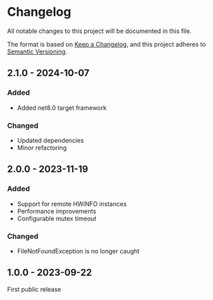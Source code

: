 # Changelog

All notable changes to this project will be documented in this file.

The format is based on [Keep a Changelog](https://keepachangelog.com/en/1.0.0/),
and this project adheres to [Semantic Versioning](https://semver.org/spec/v2.0.0.html).

## 2.1.0 - 2024-10-07

### Added

- Added net8.0 target framework

### Changed

- Updated dependencies
- Minor refactoring

## 2.0.0 - 2023-11-19

### Added

- Support for remote HWiNFO instances
- Performance improvements
- Configurable mutex timeout

### Changed

- FileNotFoundException is no longer caught

## 1.0.0 - 2023-09-22

First public release